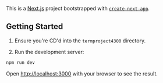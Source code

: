 This is a [Next.js](https://nextjs.org) project bootstrapped with [`create-next-app`](https://nextjs.org/docs/app/api-reference/cli/create-next-app).

## Getting Started

1. Ensure you're CD'd into the `termproject4300` directory.

2. Run the development server:

```bash
npm run dev

```

Open [http://localhost:3000](http://localhost:3000) with your browser to see the result.

